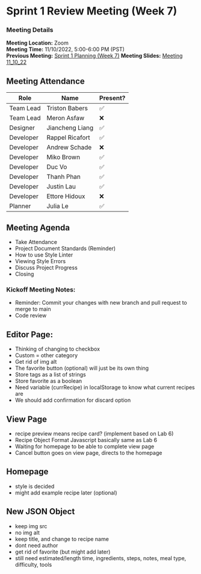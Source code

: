 # Sprint 1 Review Meeting (Week 7)
### Meeting Details
**Meeting Location:** Zoom  
**Meeting Time:** 11/10/2022, 5:00-6:00 PM (PST)  
**Previous Meeting:** [Sprint 1 Planning (Week 7)](https://github.com/cse110-sp21-group36/cse110-sp21-group36/blob/main/admin/meetings/110722-Sprint-Planning-01-Week7.md)
**Meeting Slides:** [Meeting 11_10_22](../meeting%20slides/Group%2036%20Meeting%2011_10_22.pdf)

## Meeting Attendance
| Role | Name | Present? |
| --- | --- | --- |
| Team Lead | Triston Babers |✅|
| Team Lead | Meron Asfaw |❌|
| Designer | Jiancheng Liang |✅|
| Developer | Rappel Ricafort |✅|
| Developer | Andrew Schade |❌|
| Developer | Miko Brown |✅|
| Developer | Duc Vo |✅|
| Developer | Thanh Phan |✅|
| Developer | Justin Lau |✅|
| Developer | Ettore Hidoux |❌|
| Planner | Julia Le |✅|

## Meeting Agenda
 - Take Attendance
 - Project Document Standards (Reminder)
 - How to use Style Linter
 - Viewing Style Errors
 - Discuss Project Progress
 - Closing

### Kickoff Meeting Notes:
- Reminder: Commit your changes with new branch and pull request to merge to main
- Code review

## Editor Page:
 - Thinking of changing to checkbox
 - Custom = other category
 - Get rid of img alt
 - The favorite button (optional) will just be its own thing
 - Store tags as a list of strings
 - Store favorite as a boolean
 - Need variable (currRecipe) in localStorage to know what current recipes are
 - We should add confirmation for discard option

## View Page
  - recipe preview means recipe card? (implement based on Lab 6)
  - Recipe Object Format Javascript basically same as Lab 6
  - Waiting for homepage to be able to complete view page
  - Cancel button goes on view page, directs to the homepage

## Homepage
- style is decided
- might add example recipe later (optional)

## New JSON Object
- keep img src
- no img alt
- keep title, and change to recipe name
- dont need author
- get rid of favorite (but might add later)
- still need estimated/length time, ingredients, steps, notes, meal type, difficulty, tools
